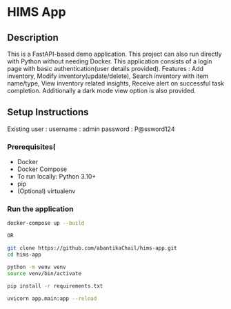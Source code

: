 # HIMS App

## Description
This is a FastAPI-based demo application.
This project can also run directly with Python without needing Docker.
This application consists of a login page with basic authentication(user details provided). 
Features : Add inventory, Modify inventory(update/delete), Search inventory with item name/type, View inventory related insights, Receive alert on successful task completion.
Additionally a dark mode view option is also provided.

## Setup Instructions
Existing user : 
  username : admin
  password : P@ssword124
### Prerequisites(
- Docker
- Docker Compose
- To run locally: Python 3.10+
- pip
- (Optional) virtualenv

### Run the application
```bash
docker-compose up --build

OR

git clone https://github.com/abantikaChail/hims-app.git
cd hims-app

python -m venv venv
source venv/bin/activate

pip install -r requirements.txt

uvicorn app.main:app --reload
